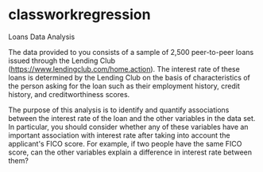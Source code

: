 classworkregression
===================

Loans Data Analysis

The data  provided to you consists of a sample of 2,500 peer-to-peer loans issued through the Lending Club (https://www.lendingclub.com/home.action). The interest rate of these loans is determined by the Lending Club on the basis of characteristics of the person asking for the loan such as their employment history, credit history, and creditworthiness scores. 

The purpose of this analysis is to identify and quantify associations between the interest rate of the loan and the other variables in the data set. In particular, you should consider whether any of these variables have an important association with interest rate after taking into account the applicant's FICO score. For example, if two people have the same FICO score, can the other variables explain a difference in interest rate between them?
